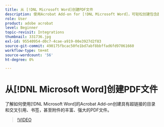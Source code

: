 ```yaml
---
title: 从 [!DNL Microsoft Word]创建PDF文件
description: 使用Acrobat Add-on for [!DNL Microsoft Word]，可轻松创建包含超链接目录和交叉引用、书签、甚至附件的丰富、强大的PDF文件
role: User
product: adobe acrobat
level: Beginner
topic-revisit: Integrations
thumbnail: 331736.jpg
exl-id: 95540954-d0c7-4cae-a919-00e3927d2f83
source-git-commit: 490175fbcac50fe1bd7abf8bbffad6fd97061660
workflow-type: tm+mt
source-wordcount: '56'
ht-degree: 0%

---
```


# 从[!DNL Microsoft Word]创建PDF文件

了解如何使用[!DNL Microsoft Word]的Acrobat Add-on创建具有超链接的目录和交叉引用、书签，甚至附件的丰富、强大的PDF文件。

>[!VIDEO](https://video.tv.adobe.com/v/331736?hidetitle=true)

